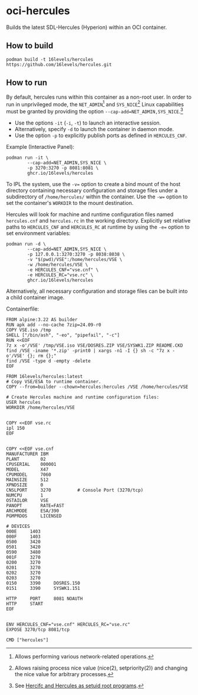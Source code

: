 # oci-hercules
Builds the latest SDL-Hercules (Hyperion) within an OCI container.

## How to build
```
podman build -t 16levels/hercules https://github.com/16levels/hercules.git
```

## How to run
By default, hercules runs within this container as a non-root user. In order to run in unprivileged mode, the `NET_ADMIN`[^net_admin] and `SYS_NICE`[^sys_nice] Linux capabilities must be granted by providing the option `--cap-add=NET_ADMIN,SYS_NICE`.[^capabilities]

- Use the options `-it` (`-i`, `-t`) to launch an interactive session. 
- Alternatively, specify `-d` to launch the container in daemon mode. 
- Use the option `-p` to explicitly publish ports as defined in `HERCULES_CNF`.

Example (Interactive Panel):
```
podman run -it \
        --cap-add=NET_ADMIN,SYS_NICE \
        -p 3270:3270 -p 8081:8081 \
        ghcr.io/16levels/hercules
```

To IPL the system, use the `-v=` option to create a bind mount of the host directory containing necessary configuration and storage files under a subdirectory of `/home/hercules/` within the container. Use the `-w=` option to set the container's `WORKDIR` to the mount destination.

Hercules will look for machine and runtime configuration files named `hercules.cnf` and `hercules.rc` in the working directory. Explicitly set relative paths to `HERCULES_CNF` and `HERCULES_RC` at runtime by using the `-e=` option to set environment variables: 

```
podman run -d \
        --cap-add=NET_ADMIN,SYS_NICE \
        -p 127.0.0.1:3270:3270 -p 8038:8038 \
        -v "$(pwd)/VSE":/home/hercules/VSE \
        -w /home/hercules/VSE \
        -e HERCULES_CNF="vse.cnf" \
        -e HERCULES_RC="vse.rc" \
        ghcr.io/16levels/hercules
```

Alternatively, all necessary configuration and storage files can be built into a child container image.

Containerfile:
```
FROM alpine:3.22 AS builder
RUN apk add --no-cache 7zip=24.09-r0
COPY VSE.iso /tmp
SHELL ["/bin/ash", "-eo", "pipefail", "-c"]
RUN <<EOF
7z x -o'/VSE' /tmp/VSE.iso VSE/DOSRES.ZIP VSE/SYSWK1.ZIP README.CKD
find /VSE -iname '*.zip' -print0 | xargs -n1 -I {} sh -c "7z x -o'/VSE' {}; rm {};"
find /VSE -type d -empty -delete
EOF

FROM 16levels/hercules:latest
# Copy VSE/ESA to runtime container.
COPY --from=builder --chown=hercules:hercules /VSE /home/hercules/VSE

# Create Hercules machine and runtime configuration files:
USER hercules
WORKDIR /home/hercules/VSE


COPY <<EOF vse.rc
ipl 150
EOF


COPY <<EOF vse.cnf
MANUFACTURER IBM
PLANT        02
CPUSERIAL    000001
MODEL        X47
CPUMODEL     7060
MAINSIZE     512
XPNDSIZE     0
CNSLPORT     3270          # Console Port (3270/tcp)
NUMCPU       1
OSTAILOR     VSE
PANOPT       RATE=FAST
ARCHMODE     ESA/390
PGMPRDOS     LICENSED

# DEVICES
000E     1403
000F     1403
0500     3420
0501     3420
0590     3480
001F     3270
0200     3270
0201     3270
0202     3270
0203     3270
0150     3390     DOSRES.150
0151     3390     SYSWK1.151

HTTP     PORT     8081 NOAUTH
HTTP     START
EOF


ENV HERCULES_CNF="vse.cnf" HERCULES_RC="vse.rc"
EXPOSE 3270/tcp 8081/tcp

CMD ["hercules"]
```

[^net_admin]: Allows performing various network-related operations.
[^sys_nice]: Allows raising process nice value (nice(2), setpriority(2)) and changing the nice value for arbitrary processes.
[^capabilities]: See [Hercifc and Hercules as setuid root programs](https://github.com/SDL-Hercules-390/hyperion/blob/master/readme/README.SETUID.md).
